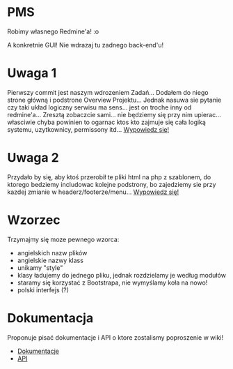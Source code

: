 PMS
===

Robimy własnego Redmine'a! :o

A konkretnie GUI! Nie wdrazaj tu zadnego back-end'u!

Uwaga 1
=======

Pierwszy commit jest naszym wdrozeniem Zadań... Dodałem do niego strone główną i podstrone Overview Projektu... Jednak nasuwa sie pytanie czy taki układ logiczny serwisu ma sens... jest on troche inny od redmine'a... Zresztą zobaczcie sami... nie będziemy się przy nim upierac... własciwie chyba powinien to ogarnac ktos kto zajmuje się cała logiką systemu, uzytkownicy, permissony itd...
[Wypowiedz się!](https://github.com/Xawier/PMS/issues/1)

Uwaga 2
=======

Przydało by się, aby ktoś przerobił te pliki html na php z szablonem, do ktorego bedziemy includowac kolejne podstrony, bo zajedziemy sie przy kazdej zmianie w headerz/footerze/menu...
[Wypowiedz się!](https://github.com/Xawier/PMS/issues/2)

Wzorzec
=======

Trzymajmy się moze pewnego wzorca:
* angielskich nazw plików 
* angielskie nazwy klass
* unikamy "style"
* klasy ładujemy do jednego pliku, jednak rozdzielamy je według modułów
* staramy się korzystać z Bootstrapa, nie wymyślamy koła na nowo!
* polski interfejs (?)

Dokumentacja
============

Proponuje pisać dokumentacje i API o ktore zostalismy poproszenie w wiki!
* [Dokumentacje](https://github.com/Xawier/PMS/wiki/Dokumentacja)
* [API](https://github.com/Xawier/PMS/wiki/API)
